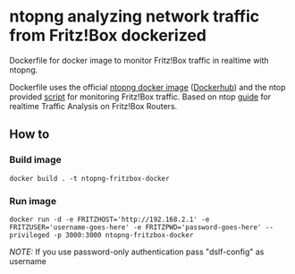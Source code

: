 # ntopng analyzing network traffic from Fritz!Box dockerized

Dockerfile for docker image to monitor Fritz!Box traffic in realtime with ntopng. 

Dockerfile uses the official [ntopng docker image](https://github.com/ntop/docker-ntop) ([Dockerhub](https://hub.docker.com/u/ntop)) and the ntop provided [script](https://github.com/ntop/ntopng/blob/dev/tools/fritzdump.sh) for monitoring Fritz!Box traffic. 
Based on ntop [guide](https://www.ntop.org/ntopng/how-to-use-ntopng-for-realtime-traffic-analysis-on-fritzbox-routers/) for realtime Traffic Analysis on Fritz!Box Routers. 

## How to

### Build image 
```
docker build . -t ntopng-fritzbox-docker
```

### Run image 
```
docker run -d -e FRITZHOST='http://192.168.2.1' -e FRITZUSER='username-goes-here' -e FRITZPWD='password-goes-here' --privileged -p 3000:3000 ntopng-fritzbox-docker
```

*NOTE:* If you use password-only authentication pass "dslf-config" as username
